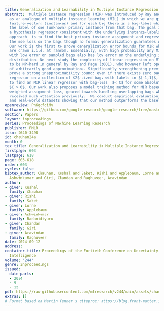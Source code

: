 ```yaml
---
title: Generalization and Learnability in Multiple Instance Regression
abstract: 'Multiple instance regression (MIR) was introduced by Ray and Page (2001)
  as an analogue of multiple instance learning (MIL) in which we are given bags of
  feature-vectors (instances) and for each bag there is a bag-label which matches
  the label of one (unknown) primary instance from that bag. The goal is to compute
  a hypothesis regressor consistent with the underlying instance-labels. A natural
  approach  is to find the best primary instance assignment and regressor optimizing
  the mse loss on the bags though no formal generalization guarantees were known.
  Our work is the first to prove generalization error bounds for MIR when the bags
  are drawn i.i.d. at random. Essentially, with high probability any MIR regressor
  with low error on sampled bags also has low error on the underlying instance-label
  distribution. We next study the complexity of linear regression on MIR bags, shown
  to be NP-hard in general by Ray and Page (2001), who however left open the possibility
  of arbitrarily good approximations. Significantly strengthening previous work, we
  prove a strong inapproximability bound: even if there exists zero bag-loss MIR linear
  regressor on a collection of $2$-sized bags with labels in $[-1,1]$, it is NP-hard
  to find an MIR linear regressor with bag-loss  $< C$ for some absolute constant
  $C > 0$. Our work also proposes a model training method for MIR based on a novel
  weighted assignment loss, geared towards handling overlapping bags which have not
  received much attention previously.  We conduct empirical evaluations on synthetic
  and real-world datasets showing that our method outperforms the baseline MIR methods.'
openreview: Pn6gcfciMy
software: https://github.com/google-research/google-research/tree/master/mir_uai24
section: Papers
layout: inproceedings
series: Proceedings of Machine Learning Research
publisher: PMLR
issn: 2640-3498
id: chauhan24a
month: 0
tex_title: Generalization and Learnability in Multiple Instance Regression
firstpage: 603
lastpage: 618
page: 603-618
order: 603
cycles: false
bibtex_author: Chauhan, Kushal and Saket, Rishi and Applebaum, Lorne and Badanidiyuru,
  Ashwinkumar and Giri, Chandan and Raghuveer, Aravindan
author:
- given: Kushal
  family: Chauhan
- given: Rishi
  family: Saket
- given: Lorne
  family: Applebaum
- given: Ashwinkumar
  family: Badanidiyuru
- given: Chandan
  family: Giri
- given: Aravindan
  family: Raghuveer
date: 2024-09-12
address:
container-title: Proceedings of the Fortieth Conference on Uncertainty in Artificial
  Intelligence
volume: '244'
genre: inproceedings
issued:
  date-parts:
  - 2024
  - 9
  - 12
pdf: https://raw.githubusercontent.com/mlresearch/v244/main/assets/chauhan24a/chauhan24a.pdf
extras: []
# Format based on Martin Fenner's citeproc: https://blog.front-matter.io/posts/citeproc-yaml-for-bibliographies/
---
```

